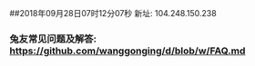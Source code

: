 ##2018年09月28日07时12分07秒 新址: 104.248.150.238
### 兔友常见问题及解答: https://github.com/wanggonging/d/blob/w/FAQ.md

